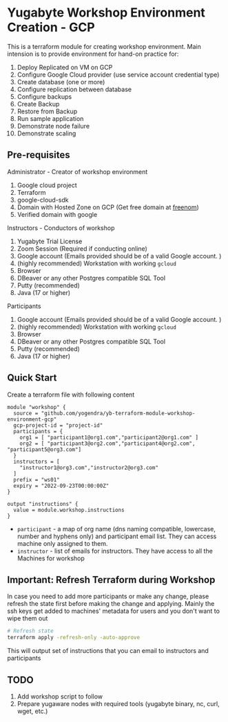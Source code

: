 # Yugabyte Workshop Environment Creation - GCP

This is a terraform module for creating workshop environment. Main intension is to provide environment for hand-on practice for:

1. Deploy Replicated on VM on GCP
2. Configure Google Cloud provider (use service account credential type)
3. Create database (one or more)
4. Configure replication between database
5. Configure backups
6. Create Backup
7. Restore from Backup
8. Run sample application
9. Demonstrate node failure
10. Demonstrate scaling

## Pre-requisites

Administrator - Creator of workshop environment

1. Google cloud project
2. Terraform
3. google-cloud-sdk
4. Domain with Hosted Zone on GCP (Get free domain at [freenom](https://freenom.com))
5. Verified domain with google

Instructors - Conductors of workshop

1. Yugabyte Trial License
2. Zoom Session (Required if conducting online)
3. Google account (Emails provided should be of a valid Google account. )
4. (highly recommended) Workstation with working `gcloud`
5. Browser
6. DBeaver or any other Postgres compatible SQL Tool
7. Putty (recommended)
8. Java (17 or higher)

Participants

1. Google account (Emails provided should be of a valid Google account. )
2. (highly recommended) Workstation with working `gcloud`
3. Browser
4. DBeaver or any other Postgres compatible SQL Tool
5. Putty (recommended)
6. Java (17 or higher)

## Quick Start

Create a terraform file with following content

```hcl
module "workshop" {
  source = "github.com/yogendra/yb-terraform-module-workshop-environment-gcp"
  gcp-project-id = "project-id"
  participants = {
    org1 = [ "participant1@org1.com","participant2@org1.com" ]
    org2 = [ "participant3@org2.com","participant4@org2.com", "participant5@org3.com"]
  }
  instructors = [
    "instructor1@org3.com","instructor2@org3.com"
  ]
  prefix = "ws01"
  expiry = "2022-09-23T00:00:00Z"
}

output "instructions" {
  value = module.workshop.instructions
}

```

- `participant` - a map of org name (dns naming compatible, lowercase, number and hyphens only) and participant email list. They can access machine only assigned to them.
- `instructor` - list of emails for instructors. They have access to all the Machines for workshop

## Important: Refresh Terraform during Workshop

In case you need to add more participants or make any change, please refresh the state first before making the change and applying.
Mainly the ssh keys get added to machines' metadata for users and you don't want to wipe them out

```bash
# Refresh state
terraform apply -refresh-only -auto-approve
```

This will output set of instructions that you can email to instructors and participants

## TODO

1. Add workshop script to follow
2. Prepare yugaware nodes with required tools (yugabyte binary, nc, curl, wget, etc.)
